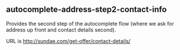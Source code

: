## autocomplete-address-step2-contact-info

Provides the second step of the autocomplete flow (where we ask for address up front and contact details second).

URL is http://sundae.com/get-offer/contact-details/